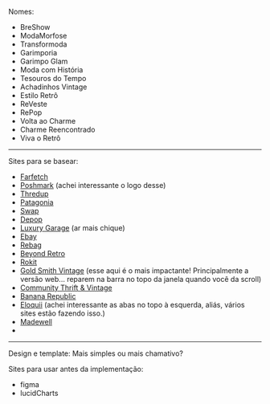 Nomes:

- BreShow
- ModaMorfose
- Transformoda
- Garimporia
- Garimpo Glam
- Moda com História
- Tesouros do Tempo
- Achadinhos Vintage
- Estilo Retrô
- ReVeste
- RePop
- Volta ao Charme
- Charme Reencontrado
- Viva o Retrô

---

Sites para se basear:

- [Farfetch](https://www.farfetch.com/br/shopping/women/items.aspx)
- [Poshmark](https://poshmark.com) (achei interessante o logo desse)
- [Thredup](https://www.thredup.com)
- [Patagonia](https://www.patagonia.com/home/)
- [Swap](https://swap.com)
- [Depop](https://www.depop.com)
- [Luxury Garage](https://luxurygaragesale.com) (ar mais chique)
- [Ebay](https://br.ebay.com/b/Womens-Clothing/15724/bn_661783)
- [Rebag](https://www.rebag.com)
- [Beyond Retro](https://www.beyondretro.com)
- [Rokit](https://br.rokit.co.uk)
- [Gold Smith Vintage](https://goldsmithvintage.com) (esse aqui é o mais impactante! Principalmente a versão web... reparem na barra no topo da janela quando você da scroll)
- [Community Thrift & Vintage](https://communitythriftandvintage.com)
- [Banana Republic](https://bananarepublicfactory.gapfactory.com/?irgwc=1&clickid=x8hRow3jvxyKRHmT39WvC3sOUkC1mBVW9wlC1M0&ap=6&tid=bfaf8209452&siteID=bfafcid627443)
- [Eloquii](https://www.eloquii.com) (achei interessante as abas no topo à esquerda, aliás, vários sites estão fazendo isso.)
- [Madewell](https://www.madewell.com)
- 

---

Design e template: Mais simples ou mais chamativo?

Sites para usar antes da implementação:
- figma
- lucidCharts
